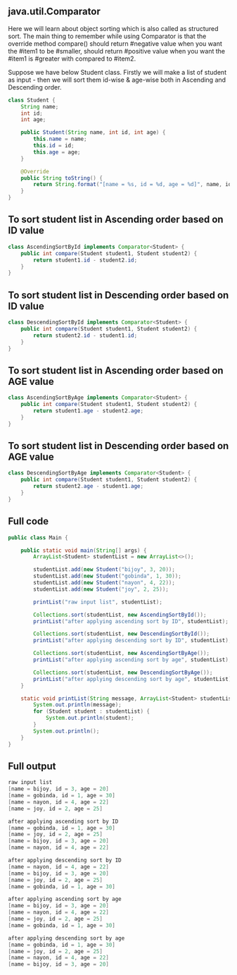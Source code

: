 ## java.util.Comparator

Here we will learn about object sorting which is also called as structured sort. The main thing to remember while using Comparator is that the override method compare() should return #negative value when you want the #item1 to be #smaller, should return #positive value when you want the #item1 is #greater with compared to #item2.


Suppose we have below Student class. Firstly we will make a list of student as input - then we will sort them id-wise & age-wise both in Ascending and Descending order.

```java
class Student {
	String name;
	int id;
	int age;

	public Student(String name, int id, int age) {
		this.name = name;
		this.id = id;
		this.age = age;
	}

	@Override
	public String toString() {
		return String.format("[name = %s, id = %d, age = %d]", name, id, age);
	}
}
```

## To sort student list in Ascending order based on ID value
```java
class AscendingSortById implements Comparator<Student> {
	public int compare(Student student1, Student student2) {
		return student1.id - student2.id;
	}
}
```

## To sort student list in Descending order based on ID value
```java
class DescendingSortById implements Comparator<Student> {
	public int compare(Student student1, Student student2) {
		return student2.id - student1.id;
	}
}
```

## To sort student list in Ascending order based on AGE value
```java
class AscendingSortByAge implements Comparator<Student> {
	public int compare(Student student1, Student student2) {
		return student1.age - student2.age;
	}
}
```

## To sort student list in Descending order based on AGE value
```java
class DescendingSortByAge implements Comparator<Student> {
	public int compare(Student student1, Student student2) {
		return student2.age - student1.age;
	}
}

```


## Full code
```java
public class Main {

	public static void main(String[] args) {
		ArrayList<Student> studentList = new ArrayList<>();

		studentList.add(new Student("bijoy", 3, 20));
		studentList.add(new Student("gobinda", 1, 30));
		studentList.add(new Student("nayon", 4, 22));
		studentList.add(new Student("joy", 2, 25));

		printList("raw input list", studentList);

		Collections.sort(studentList, new AscendingSortById());
		printList("after applying ascending sort by ID", studentList);

		Collections.sort(studentList, new DescendingSortById());
		printList("after applying descending sort by ID", studentList);

		Collections.sort(studentList, new AscendingSortByAge());
		printList("after applying ascending sort by age", studentList);

		Collections.sort(studentList, new DescendingSortByAge());
		printList("after applying descending sort by age", studentList);
	}

	static void printList(String message, ArrayList<Student> studentList) {
		System.out.println(message);
		for (Student student : studentList) {
			System.out.println(student);
		}
		System.out.println();
	}
}
```


## Full output
```java
raw input list
[name = bijoy, id = 3, age = 20]
[name = gobinda, id = 1, age = 30]
[name = nayon, id = 4, age = 22]
[name = joy, id = 2, age = 25]

after applying ascending sort by ID
[name = gobinda, id = 1, age = 30]
[name = joy, id = 2, age = 25]
[name = bijoy, id = 3, age = 20]
[name = nayon, id = 4, age = 22]

after applying descending sort by ID
[name = nayon, id = 4, age = 22]
[name = bijoy, id = 3, age = 20]
[name = joy, id = 2, age = 25]
[name = gobinda, id = 1, age = 30]

after applying ascending sort by age
[name = bijoy, id = 3, age = 20]
[name = nayon, id = 4, age = 22]
[name = joy, id = 2, age = 25]
[name = gobinda, id = 1, age = 30]

after applying descending sort by age
[name = gobinda, id = 1, age = 30]
[name = joy, id = 2, age = 25]
[name = nayon, id = 4, age = 22]
[name = bijoy, id = 3, age = 20]
```
